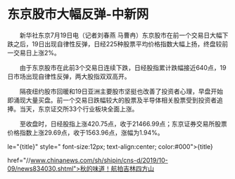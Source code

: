 # 东京股市大幅反弹-中新网

　　新华社东京7月19日电（记者刘春燕 马曹冉）东京股市在前一个交易日大幅下跌之后，19日出现自律性反弹，日经225种股票平均价格指数大幅上扬，终盘较前一交易日上涨2%。

　　由于东京股市在此前3个交易日连续下跌，日经股指累计跌幅接近640点，19日市场出现自律性反弹，两大股指双双高开。

　　隔夜纽约股市回暖和19日亚洲主要股市坚挺也改善了投资者心理，早盘开始即涌现大量买盘。前一个交易日跌幅较大的股票及半导体相关股票受到投资者追捧。当天，东京证交所33个行业板块全面上涨。

　　至收盘时，日经股指上涨420.75点，收于21466.99点；东京证券交易所股票价格指数上涨29.69点，收于1563.96点，涨幅为1.94%。

le="{title}" style=" font-size:12px; text-align:center; color:#000">{title}

href="//www.chinanews.com/sh/shipin/cns-d/2019/10-09/news834030.shtml">秋的味道！航拍吉林四方山
